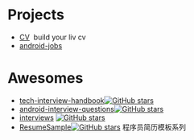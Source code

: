 

# Projects

- [CV](https://github.com/raphink/CV)  build your liv cv
- [android-jobs](https://github.com/android-cn/android-jobs)

# Awesomes
- [tech-interview-handbook](https://github.com/yangshun/tech-interview-handbook)[![GitHub stars](https://img.shields.io/github/stars/yangshun/tech-interview-handbook.svg?style=social&label=Star)](https://github.com/yangshun/tech-interview-handbook)
- [android-interview-questions](https://github.com/MindorksOpenSource/android-interview-questions)[![GitHub stars](https://img.shields.io/github/stars/MindorksOpenSource/android-interview-questions.svg?style=social&label=Star)](https://github.com/MindorksOpenSource/android-interview-questions)
- [interviews](https://github.com/kdn251/interviews) [![GitHub stars](https://img.shields.io/github/stars/kdn251/interviews.svg?style=social&label=Star)](https://github.com/kdn251/interviews)
- [ResumeSample](https://github.com/geekcompany/ResumeSample)[![GitHub stars](https://img.shields.io/github/stars/geekcompany/ResumeSample.svg?style=social&label=Star)](https://github.com/geekcompany/ResumeSample) 程序员简历模板系列
